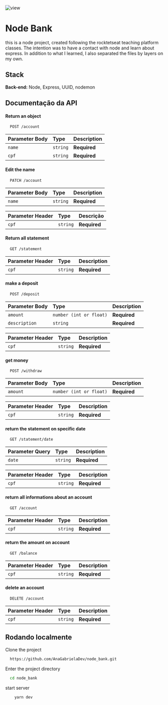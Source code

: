   ![view](https://user-images.githubusercontent.com/72721343/175119795-95e7af44-3b47-46e0-adca-baf45ff85778.gif)

# Node Bank

this is a node project, created following the rocktetseat teaching platform classes. The intention was to have a contact with node and learn about express. In addition to what I learned, I also separated the files by layers on my own.

## Stack

**Back-end:** Node, Express, UUID, nodemon

## Documentação da API

#### Return an object

```http
  POST /account
```

| Parameter Body | Type     | Description  |
| :------------- | :------- | :----------- |
| `name`         | `string` | **Required** |
| `cpf`          | `string` | **Required** |

#### Edit the name

```http
  PATCH /account
```

| Parameter Body | Type     | Description  |
| :------------- | :------- | :----------- |
| `name`         | `string` | **Required** |

| Parameter Header | Type     | Descrição    |
| :--------------- | :------- | :----------- |
| `cpf`            | `string` | **Required** |

#### Return all statement

```http
  GET /statement
```

| Parameter Header | Type     | Description  |
| :--------------- | :------- | :----------- |
| `cpf`            | `string` | **Required** |

#### make a deposit

```http
  POST /deposit
```

| Parameter Body | Type                    | Description  |
| :------------- | :---------------------- | :----------- |
| `amount`       | `number (int or float)` | **Required** |
| `description`  | `string`                | **Required** |

| Parameter Header | Type     | Description  |
| :--------------- | :------- | :----------- |
| `cpf`            | `string` | **Required** |

#### get money

```http
  POST /withdraw
```

| Parameter Body | Type                    | Description  |
| :------------- | :---------------------- | :----------- |
| `amount`       | `number (int or float)` | **Required** |

| Parameter Header | Type     | Description  |
| :--------------- | :------- | :----------- |
| `cpf`            | `string` | **Required** |

#### return the statement on specific date

```http
  GET /statement/date
```

| Parameter Query | Type     | Description  |
| :-------------- | :------- | :----------- |
| `date`          | `string` | **Required** |

| Parameter Header | Type     | Description  |
| :--------------- | :------- | :----------- |
| `cpf`            | `string` | **Required** |

#### return all informations about an account

```http
  GET /account
```

| Parameter Header | Type     | Description  |
| :--------------- | :------- | :----------- |
| `cpf`            | `string` | **Required** |

#### return the amount on account

```http
  GET /balance
```

| Parameter Header | Type     | Description  |
| :--------------- | :------- | :----------- |
| `cpf`            | `string` | **Required** |

#### delete an account

```http
  DELETE /account
```

| Parameter Header | Type     | Description  |
| :--------------- | :------- | :----------- |
| `cpf`            | `string` | **Required** |

## Rodando localmente

Clone the project

```bash
  https://github.com/AnaGabrielaDev/node_bank.git
```

Enter the project directory

```bash
  cd node_bank
```

start server

```bash
    yarn dev
```
